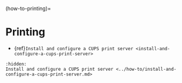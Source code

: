 (how-to-printing)=

# Printing

* {ref}`Install and configure a CUPS print server <install-and-configure-a-cups-print-server>`

```{toctree}
:hidden:
Install and configure a CUPS print server <../how-to/install-and-configure-a-cups-print-server.md>
```
